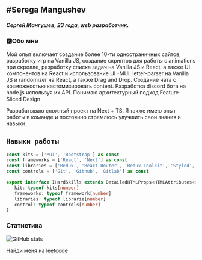 ## #Serega Mangushev
   
##### Сергей Мангушев, 23 года, web разработчик.

### 🅰Обо мне
Мой опыт включает создание более 10-ти одностраничных сайтов, разработку игр на Vanilla JS, создание скриптов для работы с animations при скролле, разработку списка задач на Vanilla JS и React, а также UI компонентов на React и использование UI -MUI, letter-parser на Vanilla JS и randomizer на React, а также Drag and Drop. Cоздание чата с возможностью кастомизировать content. Разработка discord бота на node.js используя их API. Понимаю архитектурный подход Feature-Sliced Design

Разрабатываю сложный проект на Next + TS. Я также имею опыт работы в команде и постоянно стремлюсь улучшить свои знания и навыки.

`Навыки работы`
--
```ts
const kits = ['MUI', 'Bootstrap'] as const
const frameworks = ['React', 'Next'] as const
const libraries = ['Redux', 'React Router', 'Redux Toolkit', 'Styled', 'Luxon', 'React Transition Group'] as const
const controls = ['Git', 'Github', 'Gitlab'] as const

export interface IHardSkills extends DetailedHTMLProps<HTMLAttributes<HTMLParagraphElement>, HTMLParagraphElement> {
   kit: typeof kits[number]
   frameworks: typeof framework[number]
   libraries: typeof librarie[number]
   control: typeof controls[number]
}
```
[vk]: https://vk.com/id269791339 
[code]: https://github.com/Binatik/Code

### Статистика

![GitHub stats](https://github-readme-stats.vercel.app/api?username=Binatik&show_icons=true&theme=radical)  

Найди меня на [leetcode](https://leetcode.com/Binatik/)
